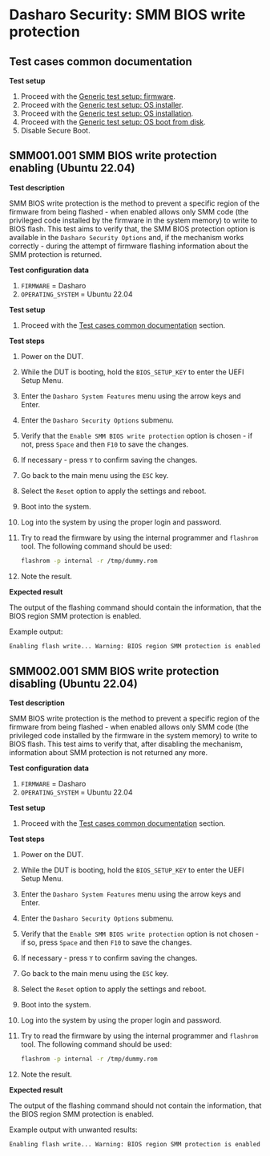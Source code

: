 # Dasharo Security: SMM BIOS write protection

## Test cases common documentation

**Test setup**

1. Proceed with the
    [Generic test setup: firmware](../../generic-test-setup#firmware).
1. Proceed with the
    [Generic test setup: OS installer](../../generic-test-setup#os-installer).
1. Proceed with the
    [Generic test setup: OS installation](../../generic-test-setup#os-installation).
1. Proceed with the
    [Generic test setup: OS boot from disk](../../generic-test-setup#os-boot-from-disk).
1. Disable Secure Boot.

## SMM001.001 SMM BIOS write protection enabling (Ubuntu 22.04)

**Test description**

SMM BIOS write protection is the method to prevent a specific region of the
firmware from being flashed - when enabled allows only SMM code (the privileged
code installed by the firmware in the system memory) to write to BIOS flash.
This test aims to verify that, the SMM BIOS protection option is available in
the `Dasharo Security Options` and, if the mechanism works correctly - during
the attempt of firmware flashing information about the SMM protection is
returned.

**Test configuration data**

1. `FIRMWARE` = Dasharo
1. `OPERATING_SYSTEM` = Ubuntu 22.04

**Test setup**

1. Proceed with the
    [Test cases common documentation](#test-cases-common-documentation) section.

**Test steps**

1. Power on the DUT.
1. While the DUT is booting, hold the `BIOS_SETUP_KEY` to enter the UEFI Setup
    Menu.
1. Enter the `Dasharo System Features` menu using the arrow keys and Enter.
1. Enter the `Dasharo Security Options` submenu.
1. Verify that the `Enable SMM BIOS write protection` option is chosen - if not,
    press `Space` and then `F10` to save the changes.
1. If necessary - press `Y` to confirm saving the changes.
1. Go back to the main menu using the `ESC` key.
1. Select the `Reset` option to apply the settings and reboot.
1. Boot into the system.
1. Log into the system by using the proper login and password.
1. Try to read the firmware by using the internal programmer and `flashrom`
    tool. The following command should be used:

    ```bash
    flashrom -p internal -r /tmp/dummy.rom
    ```

1. Note the result.

**Expected result**

The output of the flashing command should contain the information, that the
BIOS region SMM protection is enabled.

Example output:

```bash
Enabling flash write... Warning: BIOS region SMM protection is enabled!
```

## SMM002.001 SMM BIOS write protection disabling (Ubuntu 22.04)

**Test description**

SMM BIOS write protection is the method to prevent a specific region of the
firmware from being flashed - when enabled allows only SMM code (the privileged
code installed by the firmware in the system memory) to write to BIOS flash.
This test aims to verify that, after disabling the mechanism, information about
SMM protection is not returned any more.

**Test configuration data**

1. `FIRMWARE` = Dasharo
1. `OPERATING_SYSTEM` = Ubuntu 22.04

**Test setup**

1. Proceed with the
    [Test cases common documentation](#test-cases-common-documentation) section.

**Test steps**

1. Power on the DUT.
1. While the DUT is booting, hold the `BIOS_SETUP_KEY` to enter the UEFI Setup
    Menu.
1. Enter the `Dasharo System Features` menu using the arrow keys and Enter.
1. Enter the `Dasharo Security Options` submenu.
1. Verify that the `Enable SMM BIOS write protection` option is not chosen - if
    so, press `Space` and then `F10` to save the changes.
1. If necessary - press `Y` to confirm saving the changes.
1. Go back to the main menu using the `ESC` key.
1. Select the `Reset` option to apply the settings and reboot.
1. Boot into the system.
1. Log into the system by using the proper login and password.
1. Try to read the firmware by using the internal programmer and `flashrom`
    tool. The following command should be used:

    ```bash
    flashrom -p internal -r /tmp/dummy.rom
    ```

1. Note the result.

**Expected result**

The output of the flashing command should not contain the information, that the
BIOS region SMM protection is enabled.

Example output with unwanted results:

```bash
Enabling flash write... Warning: BIOS region SMM protection is enabled!
```
